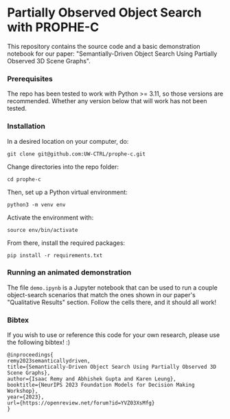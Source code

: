 # Partially Observed Object Search with PROPHE-C
This repository contains the source code and a basic demonstration notebook for our paper: "Semantially-Driven Object Search Using Partially Observed 3D Scene Graphs".

### Prerequisites
The repo has been tested to work with Python >= 3.11, so those versions are recommended. Whether any version below that will work has not been tested.

### Installation
In a desired location on your computer, do:
```
git clone git@github.com:UW-CTRL/prophe-c.git
```

Change directories into the repo folder:
```
cd prophe-c
```

Then, set up a Python virtual environment:
```
python3 -m venv env
```

Activate the environment with:
```
source env/bin/activate
```

From there, install the required packages:
```
pip install -r requirements.txt
```

### Running an animated demonstration
The file `demo.ipynb` is a Jupyter notebook that can be used to run a couple object-search scenarios that match the ones shown in our paper's "Qualitative Results" section.  Follow the cells there, and it should all work!

### Bibtex
If you wish to use or reference this code for your own research, please use the following bibtex! :)

```
@inproceedings{
remy2023semanticallydriven,
title={Semantically-Driven Object Search Using Partially Observed 3D Scene Graphs},
author={Isaac Remy and Abhishek Gupta and Karen Leung},
booktitle={NeurIPS 2023 Foundation Models for Decision Making Workshop},
year={2023},
url={https://openreview.net/forum?id=YVZ03XsMfg}
}
```
